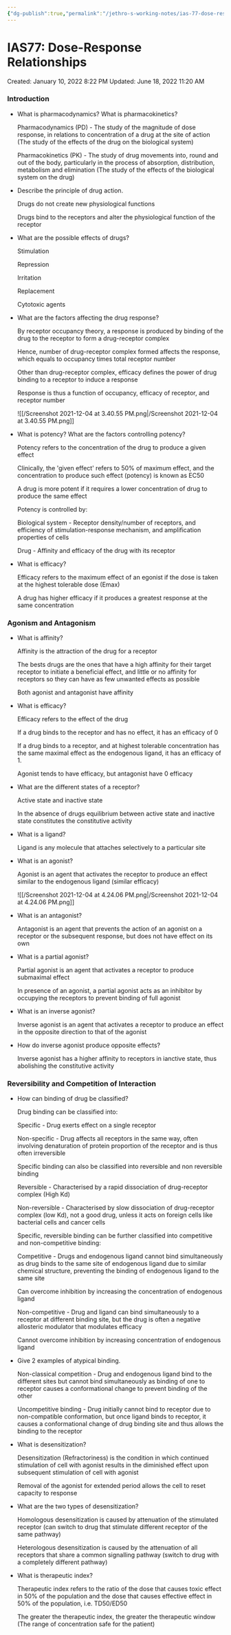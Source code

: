 ```yaml
---
{"dg-publish":true,"permalink":"/jethro-s-working-notes/ias-77-dose-response-relationships/","dgPassFrontmatter":true}
---
```



# IAS77: Dose-Response Relationships

Created: January 10, 2022 8:22 PM
Updated: June 18, 2022 11:20 AM

### Introduction

- What is pharmacodynamics? What is pharmacokinetics?
    
    Pharmacodynamics (PD) - The study of the magnitude of dose response, in relations to concentration of a drug at the site of action (The study of the effects of the drug on the biological system)
    
    Pharmacokinetics (PK) - The study of drug movements into, round and out of the body, particularly in the process of absorption, distribution, metabolism and elimination (The study of the effects of the biological system on the drug)
    
- Describe the principle of drug action.
    
    Drugs do not create new physiological functions
    
    Drugs bind to the receptors and alter the physiological function of the receptor
    
- What are the possible effects of drugs?
    
    Stimulation
    
    Repression
    
    Irritation
    
    Replacement
    
    Cytotoxic agents
    
- What are the factors affecting the drug response?
    
    By receptor occupancy theory, a response is produced by binding of the drug to the receptor to form a drug-receptor complex
    
    Hence, number of drug-receptor complex formed affects the response, which equals to occupancy times total receptor number
    
    Other than drug-receptor complex, efficacy defines the power of drug binding to a receptor to induce a response
    
    Response is thus a function of occupancy, efficacy of receptor, and receptor number
    
    ![[/Screenshot 2021-12-04 at 3.40.55 PM.png\|/Screenshot 2021-12-04 at 3.40.55 PM.png]]
    
- What is potency? What are the factors controlling potency?
    
    Potency refers to the concentration of the drug to produce a given effect
    
    Clinically, the 'given effect' refers to 50% of maximum effect, and the concentration to produce such effect (potency) is known as EC50
    
    A drug is more potent if it requires a lower concentration of drug to produce the same effect
    
    Potency is controlled by:
    
    Biological system - Receptor density/number of receptors, and efficiency of stimulation-response mechanism, and amplification properties of cells
    
    Drug - Affinity and efficacy of the drug with its receptor
    
- What is efficacy?
    
    Efficacy refers to the maximum effect of an egonist if the dose is taken at the highest tolerable dose (Emax)
    
    A drug has higher efficacy if it produces a greatest response at the same concentration
    

### Agonism and Antagonism

- What is affinity?
    
    Affinity is the attraction of the drug for a receptor
    
    The bests drugs are the ones that have a high affinity for their target receptor to initiate a beneficial effect, and little or no affinity for receptors so they can have as few unwanted effects as possible
    
    Both agonist and antagonist have affinity
    
- What is efficacy?
    
    Efficacy refers to the effect of the drug
    
    If a drug binds to the receptor and has no effect, it has an efficacy of 0
    
    If a drug binds to a receptor, and at highest tolerable concentration has the same maximal effect as the endogenous ligand, it has an efficacy of 1.
    
    Agonist tends to have efficacy, but antagonist have 0 efficacy
    
- What are the different states of a receptor?
    
    Active state and inactive state
    
    In the absence of drugs equilibrium between active state and inactive state constitutes the constitutive activity
    
- What is a ligand?
    
    Ligand is any molecule that attaches selectively to a particular site
    
- What is an agonist?
    
    Agonist is an agent that activates the receptor to produce an effect similar to the endogenous ligand (similar efficacy)
    
    ![[/Screenshot 2021-12-04 at 4.24.06 PM.png\|/Screenshot 2021-12-04 at 4.24.06 PM.png]]
    
- What is an antagonist?
    
    Antagonist is an agent that prevents the action of an agonist on a receptor or the subsequent response, but does not have effect on its own
    
- What is a partial agonist?
    
    Partial agonist is an agent that activates a receptor to produce submaximal effect 
    
    In presence of an agonist, a partial agonist acts as an inhibitor by occupying the receptors to prevent binding of full agonist
    
- What is an inverse agonist?
    
    Inverse agonist is an agent that activates a receptor to produce an effect in the opposite direction to that of the agonist
    
- How do inverse agonist produce opposite effects?
    
    Inverse agonist has a higher affinity to receptors in ianctive state, thus abolishing the constitutive activity
    

### Reversibility and Competition of Interaction

- How can binding of drug be classified?
    
    Drug binding can be classified into:
    
    Specific - Drug exerts effect on a single receptor
    
    Non-specific - Drug affects all receptors in the same way, often involving denaturation of protein proportion of the receptor and is thus often irreversible
    
    Specific binding can also be classified into reversible and non reversible binding
    
    Reversible - Characterised by a rapid dissociation of drug-receptor complex (High Kd)
    
    Non-reversible - Characterised by slow dissociation of drug-receptor complex (low Kd), not a good drug, unless it acts on foreign cells like bacterial cells and cancer cells
    
    Specific, reversible binding can be further classified into competitive and non-competitive binding:
    
    Competitive - Drugs and endogenous ligand cannot bind simultaneously as drug binds to the same site of endogenous ligand due to similar chemical structure, preventing the binding of endogenous ligand to the same site
    
     Can overcome inhibition by increasing the concentration of endogenous ligand
    
    Non-competitive - Drug and ligand can bind simultaneously to a receptor at different binding site, but the drug is often a negative allosteric modulator that modulates efficacy
    
    Cannot overcome inhibition by increasing concentration of endogenous ligand
    
- Give 2 examples of atypical binding.
    
    Non-classical competition - Drug and endogenous ligand bind to the different sites but cannot bind simultaneously as binding of one to receptor causes a conformational change to prevent binding of the other
    
    Uncompetitive binding - Drug initially cannot bind to receptor due to non-compatible conformation, but once ligand binds to receptor, it causes a conformational change of drug binding site and thus allows the binding to the receptor 
    
- What is desensitization?
    
    Desensitization (Refractoriness) is the condition in which continued stimulation of cell with agonist results in the diminished effect upon subsequent stimulation of cell with agonist
    
    Removal of the agonist for extended period allows the cell to reset capacity to response
    
- What are the two types of desensitization?
    
    Homologous desensitization is caused by attenuation of the stimulated receptor (can switch to drug that stimulate different receptor of the same pathway)
    
    Heterologous desensitization is caused by the attenuation of all receptors that share a common signalling pathway (switch to drug with a completely different pathway)
    
- What is therapeutic index?
    
    Therapeutic index refers to the ratio of the dose that causes toxic effect in 50% of the population and the dose that causes effective effect in 50% of the population, i.e. TD50/ED50
    
    The greater the therapeutic index, the greater the therapeutic window (The range of concentration safe for the patient)